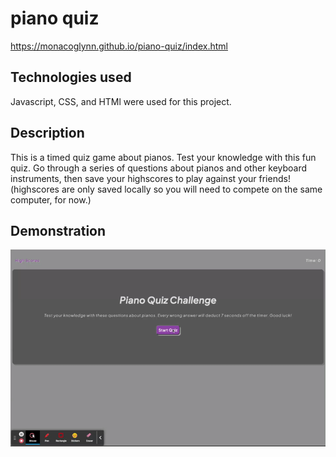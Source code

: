# piano quiz
https://monacoglynn.github.io/piano-quiz/index.html

## Technologies used

Javascript, CSS, and HTMl were used for this project.

## Description 
This is a timed quiz game about pianos. Test your knowledge with this fun quiz. Go through a series of questions about pianos and other keyboard instruments, then save your highscores to play against your friends! (highscores are only saved locally so you will need to compete on the same computer, for now.)

## Demonstration

![quiz-gif](./assets/images/Piano%20Quiz!.gif)
